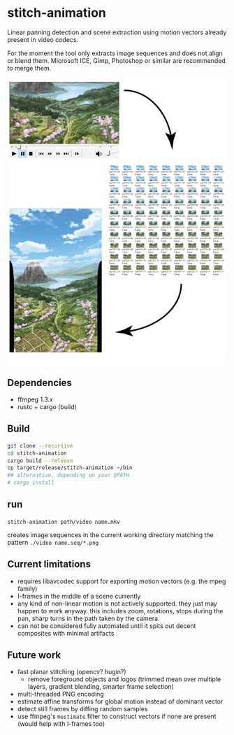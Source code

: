 # stitch-animation

Linear panning detection and scene extraction using motion vectors already present in video codecs.

For the moment the tool only extracts image sequences and does not align or blend them.
Microsoft ICE, Gimp, Photoshop or similar are recommended to merge them.

![video to frame sequence to composite](doc/video,%20frames,%20composite.png)

## Dependencies

* ffmpeg 1.3.x
* rustc + cargo (build)
 
## Build

```sh
git clone --recursive
cd stitch-animation
cargo build --release
cp target/release/stitch-animation ~/bin
## alternative, depending on your $PATH
# cargo install 
```

## run

`stitch-animation path/video name.mkv`

creates image sequences in the current working directory matching the pattern  `./video name.seq/*.png`



## Current limitations

* requires libavcodec support for exporting motion vectors (e.g. the mpeg family)
* I-frames in the middle of a scene currently 
* any kind of non-linear motion is not actively supported. they just may happen to work anyway. this includes
  zoom, rotations, stops during the pan, sharp turns in the path taken by the camera.
* can not be considered fully automated until it spits out decent composites with minimal artifacts
  

## Future work

* fast planar stitching (opencv? hugin?) 
  * remove foreground objects and logos (trimmed mean over multiple layers, gradient blending, smarter frame selection)
* multi-threaded PNG encoding
* estimate affine transforms for global motion instead of dominant vector
* detect still frames by diffing random samples
* use ffmpeg's `mestimate` filter to construct vectors if none are present (would help with I-frames too)
 